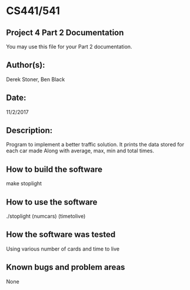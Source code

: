 # CS441/541
## Project 4 Part 2 Documentation

You may use this file for your Part 2 documentation.

## Author(s):

Derek Stoner, Ben Black


## Date:

11/2/2017


## Description:

Program to implement a better traffic solution. It prints the data stored for each car made
Along with average, max, min and total times.

## How to build the software

make stoplight


## How to use the software

./stoplight (numcars) (timetolive)

## How the software was tested

Using various number of cards and time to live

## Known bugs and problem areas

None

